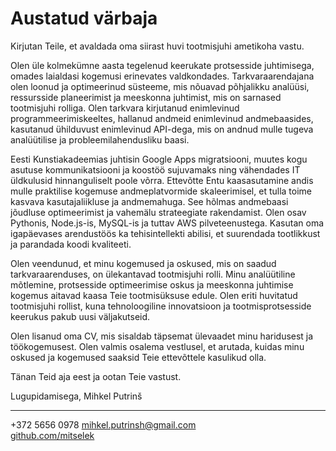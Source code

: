 # Austatud värbaja

Kirjutan Teile, et avaldada oma siirast huvi tootmisjuhi ametikoha vastu.

Olen üle kolmekümne aasta tegelenud keerukate protsesside juhtimisega, omades laialdasi kogemusi erinevates valdkondades. Tarkvaraarendajana olen loonud ja optimeerinud süsteeme, mis nõuavad põhjalikku analüüsi, ressursside planeerimist ja meeskonna juhtimist, mis on sarnased tootmisjuhi rolliga. Olen tarkvara kirjutanud enimlevinud programmeerimiskeeltes, hallanud andmeid enimlevinud andmebaasides, kasutanud ühilduvust enimlevinud API-dega, mis on andnud mulle tugeva analüütilise ja probleemilahendusliku baasi.

Eesti Kunstiakadeemias juhtisin Google Apps migratsiooni, muutes kogu asutuse kommunikatsiooni ja koostöö sujuvamaks ning vähendades IT üldkulusid hinnanguliselt poole võrra. Ettevõtte Entu kaasasutamine andis mulle praktilise kogemuse andmeplatvormide skaleerimisel, et tulla toime kasvava kasutajaliikluse ja andmemahuga. See hõlmas andmebaasi jõudluse optimeerimist ja vahemälu strateegiate rakendamist. Olen osav Pythonis, Node.js-is, MySQL-is ja tuttav AWS pilveteenustega. Kasutan oma igapäevases arendustöös ka tehisintellekti abilisi, et suurendada tootlikkust ja parandada koodi kvaliteeti.

Olen veendunud, et minu kogemused ja oskused, mis on saadud tarkvaraarenduses, on ülekantavad tootmisjuhi rolli. Minu analüütiline mõtlemine, protsesside optimeerimise oskus ja meeskonna juhtimise kogemus aitavad kaasa Teie tootmisüksuse edule. Olen eriti huvitatud tootmisjuhi rollist, kuna tehnoloogiline innovatsioon ja tootmisprotsesside keerukus pakub uusi väljakutseid.

Olen lisanud oma CV, mis sisaldab täpsemat ülevaadet minu haridusest ja töökogemusest. Olen valmis osalema vestlusel, et arutada, kuidas minu oskused ja kogemused saaksid Teie ettevõttele kasulikud olla.

Tänan Teid aja eest ja ootan Teie vastust.

Lugupidamisega,
Mihkel Putrinš

---

+372 5656 0978
[mihkel.putrinsh@gmail.com](mailto:mihkel.putrinsh@gmail.com)  
[github.com/mitselek](https://github.com/mitselek)
